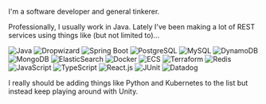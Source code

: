 I'm a software developer and general tinkerer.  

Professionally, I usually work in Java.  Lately I've been making a lot of REST services using things like (but not limited to)...

![Java](https://img.shields.io/badge/java-4479A1?style=flat-square&logo=java&logoColor=white) 
![Dropwizard](https://img.shields.io/badge/dropwizard-4479A1?style=flat-square&logo=dropwizard&logoColor=white) 
![Spring Boot](https://img.shields.io/badge/springboot-6DB33F?style=flat-square&logo=springboot&logoColor=white)
![PostgreSQL](https://img.shields.io/badge/postgresql-4169E1?style=flat-square&logo=postgresql&logoColor=white) 
![MySQL](https://img.shields.io/badge/mysql-4479A1?style=flat-square&logo=mysql&logoColor=white)
![DynamoDB](https://img.shields.io/badge/dynamodb-4053D6?style=flat-square&logo=amazondynamodb&logoColor=white)
![MongoDB](https://img.shields.io/badge/mongo-4479A1?style=flat-square&logo=mongodb&logoColor=white)
![ElasticSearch](https://img.shields.io/badge/elasticsearch-4479A1?style=flat-square&logo=elasticsearch&logoColor=white)
![Docker](https://img.shields.io/badge/docker-2496ED?style=flat-square&logo=docker&logoColor=white)
![ECS](https://img.shields.io/badge/ecs-FF9900?style=flat-square&logo=amazonecs&logoColor=white)
![Terraform](https://img.shields.io/badge/terraform-844FBA?style=flat-square&logo=terraform&logoColor=white)
![Redis](https://img.shields.io/badge/redis-DC382D?style=flat-square&logo=redis&logoColor=white)
![JavaScript](https://img.shields.io/badge/JavaScript-F7DF1E?style=flat-square&logo=javascript&logoColor=black)
![TypeScript](https://img.shields.io/badge/TypeScript-007ACC?style=flat-square&logo=typescript&logoColor=white)
![React.js](https://img.shields.io/badge/React.js-0081CB?style=flat-square&logo=react&logoColor=61DAFB)
![JUnit](https://img.shields.io/badge/junit5-25A162?style=flat-square&logo=junit5&logoColor=61DAFB)
![Datadog](https://img.shields.io/badge/datadog-632CA6?style=flat-square&logo=datadog&logoColor=61DAFB)

I really should be adding things like Python and Kubernetes to the list but instead keep playing around with Unity.
